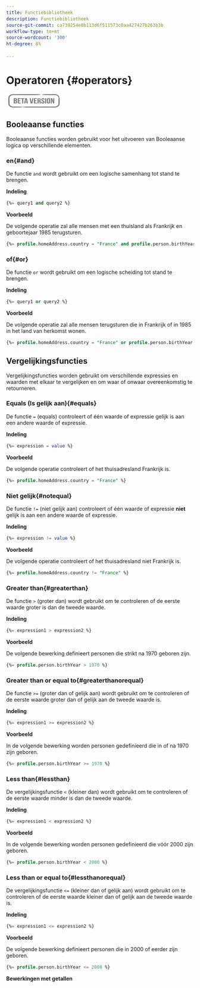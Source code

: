 ```yaml
---
title: Functiebibliotheek
description: Functiebibliotheek
source-git-commit: ca739254e8b113d6f511573c0aa427427b263b3b
workflow-type: tm+mt
source-wordcount: '300'
ht-degree: 8%

---
```


# Operatoren {#operators}

![](../../assets/do-not-localize/badge.png)

## Booleaanse functies

Booleaanse functies worden gebruikt voor het uitvoeren van Booleaanse logica op verschillende elementen.

### en{#and}

De functie `and` wordt gebruikt om een logische samenhang tot stand te brengen.

**Indeling**

```sql
{%= query1 and query2 %}
```

**Voorbeeld**

De volgende operatie zal alle mensen met een thuisland als Frankrijk en geboortejaar 1985 terugsturen.

```sql
{%= profile.homeAddress.country = "France" and profile.person.birthYear = 1985 %}
```

### of{#or}

De functie `or` wordt gebruikt om een logische scheiding tot stand te brengen.

**Indeling**

```sql
{%= query1 or query2 %}
```

**Voorbeeld**

De volgende operatie zal alle mensen terugsturen die in Frankrijk of in 1985 in het land van herkomst wonen.

```sql
{%= profile.homeAddress.country = "France" or profile.person.birthYear = 1985 %}
```

<!--
## Not{#not}

The `not` (or `!`) function is used to create a logical negation.

**Format**

```sql
not ({QUERY})
!({QUERY})
```

**Example**

The following operation will return all people who do not have their home country as Canada.

```sql
not (homeAddress.countryISO = "CA")
```
-->





## Vergelijkingsfuncties

Vergelijkingsfuncties worden gebruikt om verschillende expressies en waarden met elkaar te vergelijken en om waar of onwaar overeenkomstig te retourneren.

### Equals (Is gelijk aan){#equals}

De functie `=` (equals) controleert of één waarde of expressie gelijk is aan een andere waarde of expressie.

**Indeling**

```sql
{%= expression = value %}
```

**Voorbeeld**

De volgende operatie controleert of het thuisadresland Frankrijk is.

```sql
{%= profile.homeAddress.country = "France" %}
```

### Niet gelijk{#notequal}

De functie `!=` (niet gelijk aan) controleert of één waarde of expressie **niet** gelijk is aan een andere waarde of expressie.

**Indeling**

```sql
{%= expression != value %}
```

**Voorbeeld**

De volgende operatie controleert of het thuisadresland niet Frankrijk is.

```sql
{%= profile.homeAddress.country != "France" %}
```

### Greater than{#greaterthan}

De functie `>` (groter dan) wordt gebruikt om te controleren of de eerste waarde groter is dan de tweede waarde.

**Indeling**

```sql
{%= expression1 > expression2 %}
```

**Voorbeeld**

De volgende bewerking definieert personen die strikt na 1970 geboren zijn.

```sql
{%= profile.person.birthYear > 1970 %}
```

### Greater than or equal to{#greaterthanorequal}

De functie `>=` (groter dan of gelijk aan) wordt gebruikt om te controleren of de eerste waarde groter dan of gelijk aan de tweede waarde is.

**Indeling**

```sql
{%= expression1 >= expression2 %}
```

**Voorbeeld**

In de volgende bewerking worden personen gedefinieerd die in of na 1970 zijn geboren.

```sql
{%= profile.person.birthYear >= 1970 %}
```

### Less than{#lessthan}

De vergelijkingsfunctie `<` (kleiner dan) wordt gebruikt om te controleren of de eerste waarde minder is dan de tweede waarde.

**Indeling**

```sql
{%= expression1 < expression2 %}
```

**Voorbeeld**

In de volgende bewerking worden personen gedefinieerd die vóór 2000 zijn geboren.

```sql
{%= profile.person.birthYear < 2000 %}
```

### Less than or equal to{#lessthanorequal}

De vergelijkingsfunctie `<=` (kleiner dan of gelijk aan) wordt gebruikt om te controleren of de eerste waarde kleiner dan of gelijk aan de tweede waarde is.

**Indeling**

```sql
{%= expression1 <= expression2 %}
```

**Voorbeeld**

De volgende bewerking definieert personen die in 2000 of eerder zijn geboren.

```sql
{%= profile.person.birthYear <= 2000 %}
```

**Bewerkingen met getallen**

